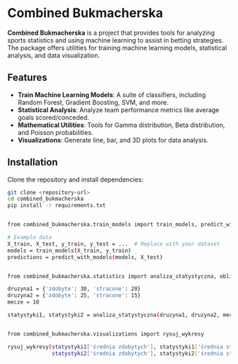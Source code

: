 # Combined Bukmacherska

**Combined Bukmacherska** is a project that provides tools for analyzing sports statistics and using machine learning to assist in betting strategies. The package offers utilities for training machine learning models, statistical analysis, and data visualization.

## Features

- **Train Machine Learning Models**: A suite of classifiers, including Random Forest, Gradient Boosting, SVM, and more.
- **Statistical Analysis**: Analyze team performance metrics like average goals scored/conceded.
- **Mathematical Utilities**: Tools for Gamma distribution, Beta distribution, and Poisson probabilities.
- **Visualizations**: Generate line, bar, and 3D plots for data analysis.

## Installation

Clone the repository and install dependencies:

```bash
git clone <repository-url>
cd combined_bukmacherska
pip install -r requirements.txt


from combined_bukmacherska.train_models import train_models, predict_with_models

# Example data
X_train, X_test, y_train, y_test = ...  # Replace with your dataset
models = train_models(X_train, y_train)
predictions = predict_with_models(models, X_test)


from combined_bukmacherska.statistics import analiza_statystyczna, oblicz_statystyki_druzyny

druzyna1 = {'zdobyte': 30, 'stracone': 20}
druzyna2 = {'zdobyte': 25, 'stracone': 15}
mecze = 10

statystyki1, statystyki2 = analiza_statystyczna(druzyna1, druzyna2, mecze)


from combined_bukmacherska.visualizations import rysuj_wykresy

rysuj_wykresy(statystyki1['średnia zdobytych'], statystyki1['średnia straconych'], 
              statystyki2['średnia zdobytych'], statystyki2['średnia straconych'])
